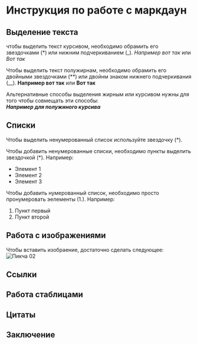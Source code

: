 # Инструкция по работе с маркдаун

## Выделение текста
чтобы выделить текст курсивом, необходимо обрамить его звездочками (*) или нижним подчеркиванием (_). *Например вот так* или _Вот так_


Чтобы выделить текст полужирнам, необходимо обрамить его двойными звездочками (**) или двойнм знаком нижнего подчеркивания (__). **Например вот так** или __Вот так__

Альтернативные способы выделения жирным или курсивом нужны для того чтобы совмещать эти способы:   
 _**Например для полужиного курсива**_


## Списки

Чтобы выделить ненумерованный список используйте звездочку (*). 

Чтобы добавить ненумерованные списки, необходимо пункты выделить звездочкой (*). Например:
* Элемент 1
* Элемент 2
* Элемент 3

Чтобы добавить нумерованный список, необходимо просто пронумеровать эелементы (1.). Например:
1. Пункт первый
2. Пункт второй

## Работа с изображениями

Чтобы вставить изобраение, достаточно сделать следующее:![Пикча 02](02.jpg)

## Ссылки

## Работа стаблицами

## Цитаты

## Заключение
